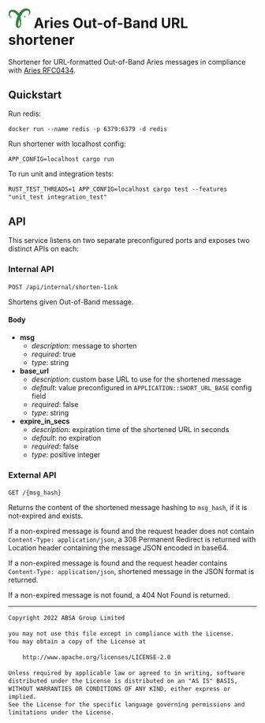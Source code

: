 # <img alt="Hyperledger Aries logo" src="docs/aries-logo.png" width="45px" /> Aries Out-of-Band URL shortener
Shortener for URL-formatted Out-of-Band Aries messages in compliance with [Aries RFC0434](https://github.com/hyperledger/aries-rfcs/tree/main/features/0434-outofband).

## Quickstart
Run redis:
```
docker run --name redis -p 6379:6379 -d redis
```
Run shortener with localhost config:
```
APP_CONFIG=localhost cargo run
```
To run unit and integration tests:
```
RUST_TEST_THREADS=1 APP_CONFIG=localhost cargo test --features "unit_test integration_test"
```

## API
This service listens on two separate preconfigured ports and exposes two distinct APIs on each:
### Internal API
`POST /api/internal/shorten-link`

Shortens given Out-of-Band message.

#### Body
  * **msg**
    * *description*: message to shorten
    * *required*: true
    * *type*: string
  * **base_url**
    * *description*: custom base URL to use for the shortened message
    * *default*: value preconfigured in `APPLICATION::SHORT_URL_BASE` config field
    * *required*: false
    * *type*: string
  * **expire_in_secs**
    * *description*: expiration time of the shortened URL in seconds
    * *default*: no expiration
    * *required*: false
    * *type*: positive integer

### External API
`GET /{msg_hash}`

Returns the content of the shortened message hashing to `msg_hash`, if it is not-expired and exists.

If a non-expired message is found and the request header does not contain `Content-Type: application/json`, a 308 Permanent Redirect is returned with Location header containing the message JSON encoded in base64.

If a non-expired message is found and the request header contains `Content-Type: application/json`, shortened message in the JSON format is returned.

If a non-expired message is not found, a 404 Not Found is returned.

---
    Copyright 2022 ABSA Group Limited
    
    you may not use this file except in compliance with the License.
    You may obtain a copy of the License at
    
        http://www.apache.org/licenses/LICENSE-2.0
    
    Unless required by applicable law or agreed to in writing, software
    distributed under the License is distributed on an "AS IS" BASIS,
    WITHOUT WARRANTIES OR CONDITIONS OF ANY KIND, either express or implied.
    See the License for the specific language governing permissions and
    limitations under the License.
